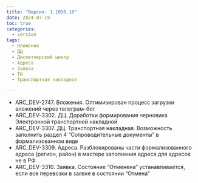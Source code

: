 ```yaml
---
title: "Версия: 1.1050.18"
date: 2024-07-19
toc: true
categories:
  - version
tags:
  - Вложения
  - ДЦ
  - Диспетчерский центр
  - Адреса
  - Заявка
  - ТН
  - Транспортная накладная

---
```


-   ARC_DEV-2747. Вложения. Оптимизирован процесс загрузки вложений через телеграм-бот
-   ARC_DEV-3302. ДЦ. Доработки формирования черновика Электронной транспортной накладной
-   ARC_DEV-3307. ДЦ. Транспортная накладная. Возможность заполнить раздел 4 “Сопроводительные документы” в формализованном виде
-   ARC_DEV-3309. Адреса. Разблокированы части формализованного адреса (регион, район) в мастере заполнения адреса для адресов не в РФ
-   ARC_DEV-3310. Заявка. Состояние “Отменена” устанавливается, если все перевозки в заявке в состоянии “Отмена”
